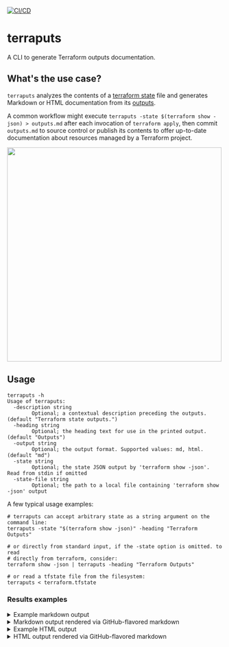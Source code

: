 [![CI/CD](https://github.com/mdb/terraputs/actions/workflows/main.yml/badge.svg)](https://github.com/mdb/terraputs/actions/workflows/main.yml)

# terraputs

A CLI to generate Terraform outputs documentation.

## What's the use case?

`terraputs` analyzes the contents of a [terraform state](https://www.terraform.io/docs/language/state/index.html)
file and generates Markdown or HTML documentation from its [outputs](https://www.terraform.io/docs/language/values/outputs.html).

A common workflow might execute `terraputs -state $(terraform show -json) > outputs.md` after each
invocation of `terraform apply`, then commit `outputs.md` to source control or publish its contents to
offer up-to-date documentation about resources managed by a Terraform project.

<a style="display: block;" href="https://asciinema.org/a/lFUVfdhes0i1cVbtFUvzwLMKd"><img style="width: 500px;" src="demo.svg"></a>

## Usage

```
terraputs -h
Usage of terraputs:
  -description string
        Optional; a contextual description preceding the outputs. (default "Terraform state outputs.")
  -heading string
        Optional; the heading text for use in the printed output. (default "Outputs")
  -output string
        Optional; the output format. Supported values: md, html. (default "md")
  -state string
        Optional; the state JSON output by 'terraform show -json'. Read from stdin if omitted
  -state-file string
        Optional; the path to a local file containing 'terraform show -json' output
```

A few typical usage examples:

```
# terraputs can accept arbitrary state as a string argument on the command line:
terraputs -state "$(terraform show -json)" -heading "Terraform Outputs"

# or directly from standard input, if the -state option is omitted. to read
# directly from terraform, consider:
terraform show -json | terraputs -heading "Terraform Outputs"

# or read a tfstate file from the filesystem:
terraputs < terraform.tfstate
```

### Results examples

<details>

<summary>Example markdown output</summary>

```
# Terraform Outputs

Terraform state outputs.

| Output | Value | Type
| --- | --- | --- |
| a_basic_map | map[foo:bar number:42] | map[string]interface {}
| a_list | [foo bar] | []interface {}
| a_nested_map | map[baz:map[bar:baz id:123] foo:bar number:42] | map[string]interface {}
| a_sensitive_value | sensitive; redacted | string
| a_string | foo | string
```

</details>

<details>

<summary>Markdown output rendered via GitHub-flavored markdown</summary>

# Terraform Outputs

Terraform state outputs.

| Output | Value | Type
| --- | --- | --- |
| a_basic_map | map[foo:bar number:42] | map[string]interface {}
| a_list | [foo bar] | []interface {}
| a_nested_map | map[baz:map[bar:baz id:123] foo:bar number:42] | map[string]interface {}
| a_sensitive_value | sensitive; redacted | string
| a_string | foo | string

</details>

<details>

<summary>Example HTML output</summary>

```html
<h2>Outputs</h2>
<p>Terraform state outputs.</p>
<table>
  <tr>
    <th>Output</th>
    <th>Value</th>
    <th>Type</th>
  </tr>

  <tr>
    <td>a_basic_map</td>
    <td><pre>{
  "foo": "bar",
  "number": 42
}</pre></td>
    <td>map[string]interface {}</td>
  </tr>

  <tr>
    <td>a_list</td>
    <td><pre>[
  "foo",
  "bar"
]</pre></td>
    <td>[]interface {}</td>
  </tr>

  <tr>
    <td>a_nested_map</td>
    <td><pre>{
  "baz": {
    "bar": "baz",
    "id": "123"
  },
  "foo": "bar",
  "number": 42
}</pre></td>
    <td>map[string]interface {}</td>
  </tr>

  <tr>
    <td>a_sensitive_value</td>
    <td><pre>sensitive; redacted</pre></td>
    <td>string</td>
  </tr>

  <tr>
    <td>a_string</td>
    <td><pre>"foo"</pre></td>
    <td>string</td>
  </tr>

</table>
```

</details>

<details>
<summary>HTML output rendered via GitHub-flavored markdown</summary>

<h2>Outputs</h2>
<p>Terraform state outputs.</p>
<table>
  <tr>
    <th>Output</th>
    <th>Value</th>
    <th>Type</th>
  </tr>

  <tr>
    <td>a_basic_map</td>
    <td><pre>{
  "foo": "bar",
  "number": 42
}</pre></td>
    <td>map[string]interface {}</td>
  </tr>

  <tr>
    <td>a_list</td>
    <td><pre>[
  "foo",
  "bar"
]</pre></td>
    <td>[]interface {}</td>
  </tr>

  <tr>
    <td>a_nested_map</td>
    <td><pre>{
  "baz": {
    "bar": "baz",
    "id": "123"
  },
  "foo": "bar",
  "number": 42
}</pre></td>
    <td>map[string]interface {}</td>
  </tr>

  <tr>
    <td>a_sensitive_value</td>
    <td><pre>sensitive; redacted</pre></td>
    <td>string</td>
  </tr>

  <tr>
    <td>a_string</td>
    <td><pre>"foo"</pre></td>
    <td>string</td>
  </tr>

</table>

</details>
